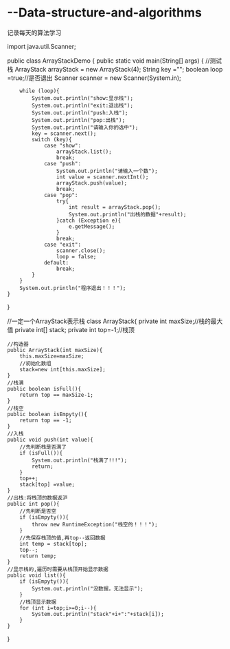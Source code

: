 # --Data-structure-and-algorithms
记录每天的算法学习


import java.util.Scanner;

public class ArrayStackDemo {
    public static void main(String[] args) {
         //测试栈
        ArrayStack arrayStack = new ArrayStack(4);
        String  key ="";
        boolean loop =true;//是否退出
        Scanner scanner = new Scanner(System.in);

        while (loop){
            System.out.println("show:显示栈");
            System.out.println("exit:退出栈");
            System.out.println("push:入栈");
            System.out.println("pop:出栈");
            System.out.println("请输入你的选中");
            key = scanner.next();
            switch (key){
                case "show":
                    arrayStack.list();
                    break;
                case "push":
                    System.out.println("请输入一个数");
                    int value = scanner.nextInt();
                    arrayStack.push(value);
                    break;
                case "pop":
                    try{
                        int result = arrayStack.pop();
                        System.out.println("出栈的数据"+result);
                    }catch (Exception e){
                        e.getMessage();
                    }
                    break;
                case "exit":
                    scanner.close();
                    loop = false;
                default:
                    break;
            }
        }
        System.out.println("程序退出！！！");
    }
}

//一定一个ArrayStack表示栈
class ArrayStack{
    private int maxSize;//栈的最大值
    private int[] stack;
    private int top=-1;//栈顶

    //构造器
    public ArrayStack(int maxSize){
        this.maxSize=maxSize;
        //初始化数组
        stack=new int[this.maxSize];
    }
    //栈满
    public boolean isFull(){
        return top == maxSize-1;
    }
    //栈空
    public boolean isEmpyty(){
        return top == -1;
    }
    //入栈
    public void push(int value){
        //先判断栈是否满了
        if (isFull()){
            System.out.println("栈满了!!!");
            return;
        }
        top++;
        stack[top] =value;
    }
    //出栈:将栈顶的数据返沪
    public int pop(){
        //先判断是否空
        if (isEmpyty()){
            throw new RuntimeException("栈空的！！！");
        }
        //先保存栈顶的值,再top--返回数据
        int temp = stack[top];
        top--;
        return temp;
    }
    //显示栈的,遍历时需要从栈顶开始显示数据
    public void list(){
        if (isEmpyty()){
            System.out.println("没数据，无法显示");
        }
        //栈顶显示数据
        for (int i=top;i>=0;i--){
            System.out.println("stack"+i+":"+stack[i]);
        }
    }
}
